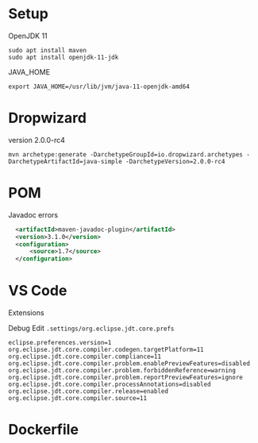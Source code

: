 
# Setup 

OpenJDK 11
```
sudo apt install maven
sudo apt install openjdk-11-jdk
```
JAVA_HOME
```
export JAVA_HOME=/usr/lib/jvm/java-11-openjdk-amd64
```


# Dropwizard 
version 2.0.0-rc4
```
mvn archetype:generate -DarchetypeGroupId=io.dropwizard.archetypes -DarchetypeArtifactId=java-simple -DarchetypeVersion=2.0.0-rc4
```

# POM
Javadoc errors
```xml
  <artifactId>maven-javadoc-plugin</artifactId>
  <version>3.1.0</version>
  <configuration>
      <source>1.7</source>
  </configuration>
```

# VS Code
Extensions

Debug
Edit `.settings/org.eclipse.jdt.core.prefs`
```
eclipse.preferences.version=1
org.eclipse.jdt.core.compiler.codegen.targetPlatform=11
org.eclipse.jdt.core.compiler.compliance=11
org.eclipse.jdt.core.compiler.problem.enablePreviewFeatures=disabled
org.eclipse.jdt.core.compiler.problem.forbiddenReference=warning
org.eclipse.jdt.core.compiler.problem.reportPreviewFeatures=ignore
org.eclipse.jdt.core.compiler.processAnnotations=disabled
org.eclipse.jdt.core.compiler.release=enabled
org.eclipse.jdt.core.compiler.source=11
```

# Dockerfile

